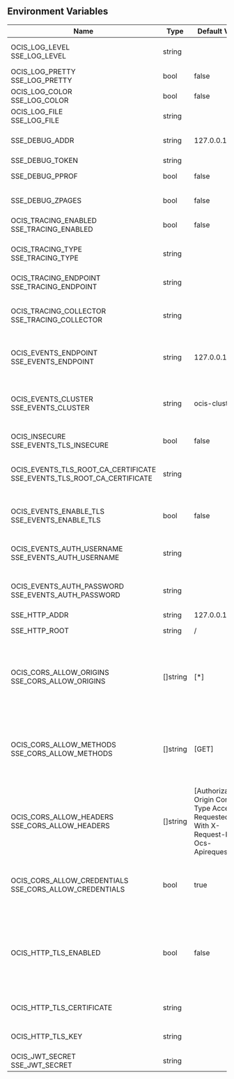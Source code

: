 ## Environment Variables

| Name | Type | Default Value | Description |
|------|------|---------------|-------------|
| OCIS_LOG_LEVEL<br/>SSE_LOG_LEVEL | string |  | The log level. Valid values are: 'panic', 'fatal', 'error', 'warn', 'info', 'debug', 'trace'.|
| OCIS_LOG_PRETTY<br/>SSE_LOG_PRETTY | bool | false | Activates pretty log output.|
| OCIS_LOG_COLOR<br/>SSE_LOG_COLOR | bool | false | Activates colorized log output.|
| OCIS_LOG_FILE<br/>SSE_LOG_FILE | string |  | The path to the log file. Activates logging to this file if set.|
| SSE_DEBUG_ADDR | string | 127.0.0.1:9139 | Bind address of the debug server, where metrics, health, config and debug endpoints will be exposed.|
| SSE_DEBUG_TOKEN | string |  | Token to secure the metrics endpoint.|
| SSE_DEBUG_PPROF | bool | false | Enables pprof, which can be used for profiling.|
| SSE_DEBUG_ZPAGES | bool | false | Enables zpages, which can be used for collecting and viewing in-memory traces.|
| OCIS_TRACING_ENABLED<br/>SSE_TRACING_ENABLED | bool | false | Activates tracing.|
| OCIS_TRACING_TYPE<br/>SSE_TRACING_TYPE | string |  | The type of tracing. Defaults to '', which is the same as 'jaeger'. Allowed tracing types are 'jaeger' and '' as of now.|
| OCIS_TRACING_ENDPOINT<br/>SSE_TRACING_ENDPOINT | string |  | The endpoint of the tracing agent.|
| OCIS_TRACING_COLLECTOR<br/>SSE_TRACING_COLLECTOR | string |  | The HTTP endpoint for sending spans directly to a collector, i.e. http://jaeger-collector:14268/api/traces. Only used if the tracing endpoint is unset.|
| OCIS_EVENTS_ENDPOINT<br/>SSE_EVENTS_ENDPOINT | string | 127.0.0.1:9233 | The address of the event system. The event system is the message queuing service. It is used as message broker for the microservice architecture.|
| OCIS_EVENTS_CLUSTER<br/>SSE_EVENTS_CLUSTER | string | ocis-cluster | The clusterID of the event system. The event system is the message queuing service. It is used as message broker for the microservice architecture. Mandatory when using NATS as event system.|
| OCIS_INSECURE<br/>SSE_EVENTS_TLS_INSECURE | bool | false | Whether to verify the server TLS certificates.|
| OCIS_EVENTS_TLS_ROOT_CA_CERTIFICATE<br/>SSE_EVENTS_TLS_ROOT_CA_CERTIFICATE | string |  | The root CA certificate used to validate the server's TLS certificate. If provided SSE_EVENTS_TLS_INSECURE will be seen as false.|
| OCIS_EVENTS_ENABLE_TLS<br/>SSE_EVENTS_ENABLE_TLS | bool | false | Enable TLS for the connection to the events broker. The events broker is the ocis service which receives and delivers events between the services.|
| OCIS_EVENTS_AUTH_USERNAME<br/>SSE_EVENTS_AUTH_USERNAME | string |  | The username to authenticate with the events broker. The events broker is the ocis service which receives and delivers events between the services.|
| OCIS_EVENTS_AUTH_PASSWORD<br/>SSE_EVENTS_AUTH_PASSWORD | string |  | The password to authenticate with the events broker. The events broker is the ocis service which receives and delivers events between the services.|
| SSE_HTTP_ADDR | string | 127.0.0.1:9135 | The bind address of the HTTP service.|
| SSE_HTTP_ROOT | string | / | Subdirectory that serves as the root for this HTTP service.|
| OCIS_CORS_ALLOW_ORIGINS<br/>SSE_CORS_ALLOW_ORIGINS | []string | [*] | A list of allowed CORS origins. See following chapter for more details: *Access-Control-Allow-Origin* at https://developer.mozilla.org/en-US/docs/Web/HTTP/Headers/Access-Control-Allow-Origin. See the Environment Variable Types description for more details.|
| OCIS_CORS_ALLOW_METHODS<br/>SSE_CORS_ALLOW_METHODS | []string | [GET] | A list of allowed CORS methods. See following chapter for more details: *Access-Control-Request-Method* at https://developer.mozilla.org/en-US/docs/Web/HTTP/Headers/Access-Control-Request-Method. See the Environment Variable Types description for more details.|
| OCIS_CORS_ALLOW_HEADERS<br/>SSE_CORS_ALLOW_HEADERS | []string | [Authorization Origin Content-Type Accept X-Requested-With X-Request-Id Ocs-Apirequest] | A list of allowed CORS headers. See following chapter for more details: *Access-Control-Request-Headers* at https://developer.mozilla.org/en-US/docs/Web/HTTP/Headers/Access-Control-Request-Headers. See the Environment Variable Types description for more details.|
| OCIS_CORS_ALLOW_CREDENTIALS<br/>SSE_CORS_ALLOW_CREDENTIALS | bool | true | Allow credentials for CORS.See following chapter for more details: *Access-Control-Allow-Credentials* at https://developer.mozilla.org/en-US/docs/Web/HTTP/Headers/Access-Control-Allow-Credentials.|
| OCIS_HTTP_TLS_ENABLED | bool | false | Activates TLS for the http based services using the server certifcate and key configured via OCIS_HTTP_TLS_CERTIFICATE and OCIS_HTTP_TLS_KEY. If OCIS_HTTP_TLS_CERTIFICATE is not set a temporary server certificate is generated - to be used with PROXY_INSECURE_BACKEND=true.|
| OCIS_HTTP_TLS_CERTIFICATE | string |  | Path/File name of the TLS server certificate (in PEM format) for the http services.|
| OCIS_HTTP_TLS_KEY | string |  | Path/File name for the TLS certificate key (in PEM format) for the server certificate to use for the http services.|
| OCIS_JWT_SECRET<br/>SSE_JWT_SECRET | string |  | The secret to mint and validate jwt tokens.|